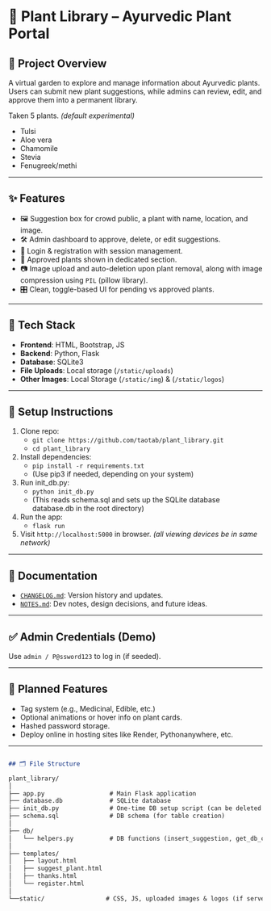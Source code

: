 # 🌿 Plant Library – Ayurvedic Plant Portal

## 📖 Project Overview

A virtual garden to explore and manage information about Ayurvedic plants.  
Users can submit new plant suggestions, while admins can review, edit, and approve them into a permanent library.


Taken 5 plants. *(default experimental)*

- Tulsi
- Aloe vera
- Chamomile
- Stevia
- Fenugreek/methi

---


## ✨ Features

- 🖼️ Suggestion box for crowd public, a plant with name, location, and image.
- 🛠️ Admin dashboard to approve, delete, or edit suggestions.
- 🔐 Login & registration with session management.
- 📁 Approved plants shown in dedicated section.
- 📷 Image upload and auto-deletion upon plant removal, along with image compression using `PIL` (pillow library).
- 🎛️ Clean, toggle-based UI for pending vs approved plants.

---

## 🧰 Tech Stack

- **Frontend**: HTML, Bootstrap, JS
- **Backend**: Python, Flask
- **Database**: SQLite3
- **File Uploads**: Local storage (`/static/uploads`)
- **Other Images**: Local Storage (`/static/img`) & (`/static/logos`)

---


## 🚀 Setup Instructions

1. Clone repo:  
   - `git clone https://github.com/taotab/plant_library.git`
   - `cd plant_library`
2. Install dependencies:  
   - `pip install -r requirements.txt`
   - (Use pip3 if needed, depending on your system)
3. Run init_db.py:
   - `python init_db.py`
   - (This reads schema.sql and sets up the SQLite database database.db in the root directory)
3. Run the app:  
   - `flask run`
4. Visit `http://localhost:5000` in browser. *(all viewing devices be in same network)*

---

## 📜 Documentation

- [`CHANGELOG.md`](./CHANGELOG.md): Version history and updates.
- [`NOTES.md`](./NOTES.md): Dev notes, design decisions, and future ideas.

---

## ✅ Admin Credentials (Demo)

Use `admin / P@ssword123` to log in (if seeded).

---

## 🔮 Planned Features

- Tag system (e.g., Medicinal, Edible, etc.)
- Optional animations or hover info on plant cards.
- Hashed password storage.
- Deploy online in hosting sites like Render, Pythonanywhere, etc.


---

```markdown

## 🗂️ File Structure

plant_library/
│
├── app.py                  # Main Flask application
├── database.db             # SQLite database
├── init_db.py              # One-time DB setup script (can be deleted later)
├── schema.sql              # DB schema (for table creation)
│
├── db/
│   └── helpers.py          # DB functions (insert_suggestion, get_db_connection, etc.), image compression
│
├── templates/
│   ├── layout.html
│   ├── suggest_plant.html
│   ├── thanks.html
│   └── register.html
│
└──static/                 # CSS, JS, uploaded images & logos (if served)
```

